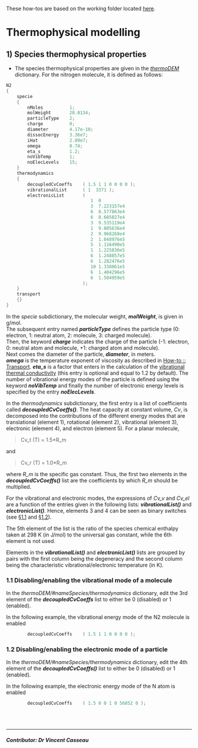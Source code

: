 These how-tos are based on the working folder located [here](https://github.com/vincentcasseau/hyStrath/tree/master/run/hyStrath/hy2Foam/genericCase).  

# Thermophysical modelling


## 1) Species thermophysical properties

+ The species thermophysical properties are given in the [_thermoDEM_](https://github.com/vincentcasseau/hyStrath/blob/master/run/hyStrath/hy2Foam/genericCase/constant/thermoDEM) dictionary. For the nitrogen molecule, it is defined as follows:    
```c++
N2
{
    specie
    {
        nMoles          1;
        molWeight       28.0134;
        particleType    2;
        charge          0;
        diameter        4.17e-10;
        dissocEnergy    3.36e7;
        iHat            2.89e7;
        omega           0.74;
        eta_s           1.2;
        noVibTemp       1;
        noElecLevels    15; 
    }
    thermodynamics
    {
        decoupledCvCoeffs    ( 1.5 1 1 0 0 0 0 );
        vibrationalList      ( 1  3371 );
        electronicList       (  
                                1  0
                                3  7.223157e4
                                6  8.577863e4
                                6  8.605027e4
                                3  9.535119e4
                                1  9.805636e4
                                2  9.968268e4
                                2  1.048976e5
                                5  1.116490e5
                                1  1.225836e5
                                6  1.248857e5
                                6  1.282476e5
                                10 1.338061e5
                                6  1.404296e5
                                6  1.504959e5
                             );               
    }
    transport
    {}
}
```

In the _specie_ subdictionary, the molecular weight, _**molWeight**_, is given in g/mol.  
The subsequent entry named _**particleType**_ defines the particle type (0: electron, 1: neutral atom, 2: molecule, 3: charged molecule).  
Then, the keyword _**charge**_ indicates the charge of the particle (-1: electron, 0: neutral atom and molecule, +1: charged atom and molecule).  
Next comes the diameter of the particle, _**diameter**_, in meters.  
_**omega**_ is the temperature exponent of viscosity as described in [How-to :: Transport](https://github.com/vincentcasseau/hyStrath/wiki/How-to-::-Transport#13-to-go-further). _**eta_s**_ is a factor that enters in the calculation of the [vibrational thermal conductivity](https://github.com/vincentcasseau/hyStrath/commit/f036d74297d3f91fcbeb05fa531a1c07ba71bde1) (this entry is optional and equal to 1.2 by default).
The number of vibrational energy modes of the particle is defined using the keyword _**noVibTemp**_ and finally the number of electronic energy levels is specified by the entry _**noElecLevels**_.
  
  
  
In the _thermodynamics_ subdictionary, the first entry is a list of coefficients called _**decoupledCvCoeffs()**_. The heat capacity at constant volume, _Cv_, is decomposed into the contributions of the different energy modes that are translational (element 1), rotational (element 2), vibrational (element 3), electronic (element 4), and electron (element 5). For a planar molecule,   
> Cv_t (T) = 1.5*R_m  

and  

> Cv_r (T) = 1.0*R_m 
 
where _R\_m_ is the specific gas constant. Thus, the first two elements in the _**decoupledCvCoeffs()**_ list are the coefficients by which _R\_m_ should be multiplied.

For the vibrational and electronic modes, the expressions of _Cv\_v_ and _Cv\_el_ are a function of the entries given in the following lists: _**vibrationalList()**_ and _**electronicList()**_. Hence, elements 3 and 4 can be seen as binary switches (see [§1.1](https://github.com/vincentcasseau/hyStrath/wiki/How-to-::-Thermophysical#11-disablingenabling-the-vibrational-mode-of-a-molecule) and [§1.2](https://github.com/vincentcasseau/hyStrath/wiki/How-to-::-Thermophysical#12-disablingenabling-the-electronic-mode-of-a-particle)).  

The 5th element of the list is the ratio of the species chemical enthalpy taken at 298 K (in J/mol) to the universal gas constant, while the 6th element is not used.  

Elements in the _**vibrationalList()**_ and _**electronicList()**_ lists are grouped by pairs with the first column being the degeneracy and the second column being the characteristic vibrational/electronic temperature (in K).  

### 1.1 Disabling/enabling the vibrational mode of a molecule 

In the _thermoDEM/#nameSpecies/thermodynamics_ dictionary, edit the 3rd element of the _**decoupledCvCoeffs**_ list to either be 0 (disabled) or 1 (enabled).  

In the following example, the vibrational energy mode of the N2 molecule is enabled  

```c++
        decoupledCvCoeffs    ( 1.5 1 1 0 0 0 0 );
```

### 1.2 Disabling/enabling the electronic mode of a particle  

In the _thermoDEM/#nameSpecies/thermodynamics_ dictionary, edit the 4th element of the _**decoupledCvCoeffs()**_ list to either be 0 (disabled) or 1 (enabled).  

In the following example, the electronic energy mode of the N atom is enabled  

```c++
        decoupledCvCoeffs    ( 1.5 0 0 1 0 56852 0 );
```




<div class="paragraph"><p><br>
<br></p></div>

---  

##### Contributor: Dr Vincent Casseau